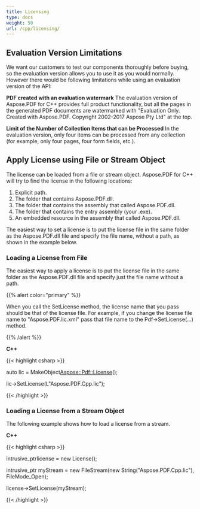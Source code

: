 ```yaml
---
title: Licensing
type: docs
weight: 50
url: /cpp/licensing/
---
```


## **Evaluation Version Limitations**
We want our customers to test our components thoroughly before buying, so the evaluation version allows you to use it as you would normally. However there would be following limitations while using an evaluation version of the API:

**PDF created with an evaluation watermark** 
The evaluation version of Aspose.PDF for C++ provides full product functionality, but all the pages in the generated PDF documents are watermarked with "Evaluation Only. Created with Aspose.PDF. Copyright 2002-2017 Aspose Pty Ltd" at the top.

**Limit of the Number of Collection Items that can be Processed** 
In the evaluation version, only four items can be processed from any collection (for example, only four pages, four form fields, etc.).
## **Apply License using File or Stream Object**
The license can be loaded from a file or stream object. Aspose.PDF for C++ will try to find the license in the following locations:

1. Explicit path.
1. The folder that contains Aspose.PDF.dll.
1. The folder that contains the assembly that called Aspose.PDF.dll.
1. The folder that contains the entry assembly (your .exe).
1. An embedded resource in the assembly that called Aspose.PDF.dll.

The easiest way to set a license is to put the license file in the same folder as the Aspose.PDF.dll file and specify the file name, without a path, as shown in the example below.
### **Loading a License from File**
The easiest way to apply a license is to put the license file in the same folder as the Aspose.PDF.dll file and specify just the file name without a path.

{{% alert color="primary" %}} 

When you call the SetLicense method, the license name that you pass should be that of the license file. For example, if you change the license file name to "Aspose.PDF.lic.xml" pass that file name to the Pdf->SetLicense(…) method.

{{% /alert %}} 

**C++**

{{< highlight csharp >}}

 auto lic = MakeObject<Aspose::Pdf::License>();

lic->SetLicense(L"Aspose.PDF.Cpp.lic");

{{< /highlight >}}
### **Loading a License from a Stream Object**
The following example shows how to load a license from a stream.

**C++**

{{< highlight csharp >}}

 intrusive_ptr<License>license = new License();

intrusive_ptr<FileStream> myStream = new FileStream(new String("Aspose.PDF.Cpp.lic"), FileMode_Open);

license->SetLicense(myStream);

{{< /highlight >}}
